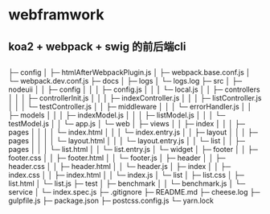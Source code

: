 # webframwork
## koa2 + webpack + swig 的前后端cli 
## 

├─ config
│  ├─ htmlAfterWebpackPlugin.js
│  ├─ webpack.base.conf.js
│  └─ webpack.dev.conf.js
├─ docs
│
├─ logs
│  └─ logs.log
├─ src
│  ├─ nodeuii
│  │  ├─ config
│  │  │  ├─ config.js
│  │  │  └─ local.js
│  │  ├─ controllers
│  │  │  ├─ controllerInit.js
│  │  │  ├─ indexController.js
│  │  │  ├─ listController.js
│  │  │  └─ testController.js
│  │  ├─ middleware
│  │  │  └─ errorHandler.js
│  │  ├─ models
│  │  │  ├─ indexModel.js
│  │  │  ├─ listModel.js
│  │  │  └─ testModel.js
│  │  └─ app.js
│  └─ web
│     ├─ views
│     │  ├─ index
│     │  │  ├─ pages
│     │  │  │  └─ index.html
│     │  │  └─ index.entry.js
│     │  ├─ layout
│     │  │  ├─ pages
│     │  │  │  └─ layout.html
│     │  │  └─ layout.entry.js
│     │  └─ list
│     │     ├─ pages
│     │     │  └─ list.html
│     │     └─ list.entry.js
│     └─ widget
│        ├─ footer
│        │  ├─ footer.css
│        │  ├─ footer.html
│        │  └─ footer.js
│        ├─ header
│        │  ├─ header.css
│        │  ├─ header.html
│        │  └─ header.js
│        ├─ index
│        │  ├─ index.css
│        │  ├─ index.html
│        │  └─ index.js
│        └─ list
│           ├─ list.css
│           ├─ list.html
│           └─ list.js
├─ test
│  ├─ benchmark
│  │  └─ benchmark.js
│  └─ service
│     └─ index.spec.js
├─ .gitignore
├─ README.md
├─ cheese.log
├─ gulpfile.js
├─ package.json
├─ postcss.config.js
└─ yarn.lock